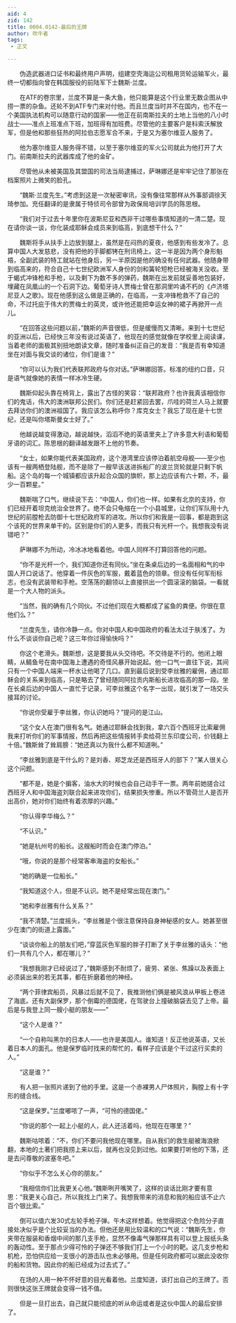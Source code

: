 ```yaml
---
aid: 4
zid: 142
title: 0004.0142-最后的王牌
author: 吹牛者
tags: 
 - 正文

---
```




　　伪造武器进口证书和最终用户声明，组建空壳海运公司租用货轮运输军火，最终一切都指向曾在韩国服役的前陆军下士魏斯·兰度。

　　在ATF的卷宗里，兰度不算是一条大鱼，他只能算是这个行业里无数企图从中捞一票的杂鱼。还轮不到ATF专门来对付他。而且兰度当时并不在国内，也不在一个美国执法机构可以随意行动的国家——他正在前南斯拉夫的土地上当他的八小时战士——准点上班准点下班，加班得有加班费。尽管他的主要客户是科索沃解放军，但是他和那些狂热的阿拉伯志愿军合不来，于是又为塞尔维亚人服务了。

　　他为塞尔维亚人服务得不错，以至于塞尔维亚的军火公司就此为他打开了大门。前南斯拉夫的武器库成了他的金矿。

　　尽管他从未被美国及其盟国的司法当局逮捕过，萨琳娜还是牢牢记住了那张在档案照片上微笑的脸孔。

　　“魏斯·兰度先生。”考虑到这是一次秘密审讯，没有像往常那样从外事部调徐天琦参加。充任翻译的是隶属于特侦司令部曾为政保局培训学员的陈思根。

　　“我们对于过去十年里你在波斯尼亚和西非干过哪些事情知道的一清二楚。现在请你谈一谈，你化装成耶稣会成员来到临高，到底想干什么？”

　　魏斯将手从扶手上边放到腿上，虽然是在闷热的夏夜，他感到有些发冷了。总算中国人大发慈悲，没有把他的手脚都铐在刑讯椅上。这一半是因为两个身形魁梧，全副武装的特工就站在他身后，另一半原因是他的确没有任何武器。他随身带到临高来的，符合自己十七世纪欧洲军人身份的剑和簧轮短枪已经被海关没收。至于蝎式冲锋枪和手枪，以及剩下为数不多的弹药，魏斯在出发前就妥善地包装好，埋藏在凤凰山的一个石洞下边。葡萄牙诗人贾梅士曾在那洞里吟诵不朽的《卢济塔尼亚人之歌》。现在他感到这么做是正确的，在临高，一支冲锋枪救不了自己的命，不过托庇于伟大的贾梅士的英灵，或许他还能把幸运女神的裙子再掀开一点儿。

　　“在回答这些问题以前，”魏斯的声音很低，但是缓慢而又清晰。来到十七世纪的亚洲以后，已经快三年没有说过英语了，他现在的感觉就像在学校里上阅读课，当着老师的面极其别扭地朗读文章，随时准备纠正自己的发音：“我是否有幸知道坐在对面与我交谈的诸位，你们是谁？”

　　“你可以认为我们代表联邦政府与你对话。”萨琳娜回答。标准的纽约口音，只是语气就像她的表情一样冰冷生硬。

　　魏斯仰起头靠在椅背上，露出了古怪的笑容：“联邦政府？也许我真该相信你们的鬼话，伟大的澳洲联邦公民们。你们还是赶紧回去罢，爪哇的荷兰人马上就要去拜访你们的澳洲祖国了。我应该怎么称呼你？库克女士？我忘了现在是十七世纪，还是叫你塔斯曼女士好了。”

　　他越说越变得激动，越说越快，滔滔不绝的英语里夹上了许多意大利语和葡萄牙语的词汇。陈思根的翻译越发跟不上他的节奏。

　　“女士，如果你能代表美国政府，这个港湾里应该停泊着航空母舰——至少也该有一艘两栖登陆舰，而不是除了一艘早该送进拆船厂的波兰货轮就是只剩下帆船。这个岛的每一个城镇都应该升起合众国的旗帜，那上边应该有六十颗，不，最少一百颗星。”

　　魏斯喘了口气，继续说下去：“中国人，你们也一样。如果有北京的支持，你们已经开着坦克统治全世界了。绝不会只龟缩在一个小县城里，让你们军队用十九世纪的前膛枪去防御十七世纪政府军的进攻。所以你们和我是一回事，都是跑到这个该死的世界来单干的。区别是你们的人更多，而我只有光杆一个。我想我没有说错吧？”

　　萨琳娜不为所动，冷冰冰地看着他。中国人同样不打算回答他的问题。

　　“你不是光杆一个，我们知道你还有同伙。”坐在条桌后边的一名面相和气的中国人开口说话了。他穿着一件灰色的军服，戴着蓝色的领章。但没有任何军衔标志，也没有武装带和手枪。空荡荡的翻领以上直接拱出一个圆滚滚的脑袋。一看就是一个大人物的派头。

　　“当然，我的确有几个同伙。不过他们现在大概都成了鲨鱼的粪便。你很在意他们么？”

　　“兰度先生，请你冷静一点。你对中国人和中国政府的看法太过于肤浅了。为什么不谈谈你自己呢？这三年你过得愉快吗？”

　　你这个老滑头。魏斯想，这是要我从头交待吧。不交待是不行的。他闭上眼睛，从鲭鱼号在南中国海上遭遇的奇怪风暴开始说起。他一口气一直往下说，其间只有一个中国人端来一杯水让他喝了几口。直到最后说到受李丝雅的雇佣，通过耶稣会的关系来到临高，只是略去了曾经随同阿拉贡内斯船长进攻临高的那一段。坐在长桌后边的中国人一直忙于记录，可李丝雅这个名字一出现，就引发了一场交头接耳的讨论。

　　“你说你受雇于李丝雅，你认识她吗？”提问的是江山。

　　“这个女人在澳门很有名气。她通过耶稣会找到我，拿六百个西班牙比索雇佣我来打听你们的军事情报，然后再把这些情报转手卖给荷兰东印度公司，价钱翻上十倍。”魏斯耸了耸肩膀：“她还真以为我什么都不知道咧。”

　　“李丝雅到底是干什么的？是刘香、郑芝龙还是西班牙人的部下？”某人很关心这个问题。

　　“都不是，她是个掮客，油水大的时候也会自己动手干一票。两年前她搓合过西班牙人和中国海盗刘联合起来进攻你们，结果损失惨重。所以不管荷兰人是否开出高价，她对你们始终有着浓厚的兴趣。”

　　“你认得李华梅么？”

　　“不认识。”

　　“她是杭州号的船长。这艘船时而会在澳门停泊。”

　　“哦，你说的是那个经常客串海盗的女船长。”

　　“她的确是一位船长。”

　　“我知道这个人，但是不认识。她不是经常出现在澳门。”

　　“她和李丝雅有什么关系？”

　　“我不清楚。”兰度摇头，“李丝雅是个很注意保持自身神秘感的女人。她甚至很少在澳门的街道上露面。”

　　“谈谈你船上的朋友们吧，”穿蓝灰色军服的胖子打断了关于李丝雅的话头：“他们一共有几个人，都在哪儿？”

　　“我想我刚才已经说过了，”魏斯感到不耐烦了，疲劳、紧张、焦躁以及表面上必须装出来的若无其事，都在折磨着他的神经。

　　“两个菲律宾船员，风暴过后就不见了，我推测他们俩是被风浪从甲板上卷进了海底。还有大副保罗，那个倒霉的德国佬，在驾驶台上撞破脑袋去见了上帝。最后是与我登上同一艘小艇的朋友——”

　　“这个人是谁？”

　　“一个自称叫黑尔的日本人——也许是美国人。谁知道！反正他说英语，又长着日本人的面孔。他是保罗临时找来的帮忙的，看样子应该是个干过这行买卖的人。”

　　“这是谁？”

　　有人把一张照片递到了他的手里。这是一个赤裸男人尸体照片，胸膛上有十字形的缝合线。

　　“这是保罗。”兰度嘟哝了一声，“可怜的德国佬。”

　　“你说的那个一起上小艇的人，此人还活着吗，他现在在哪里？”

　　魏斯咕哝着：“不，你们不要问我他现在哪里。自从我们的救生艇被海浪掀翻，本地的土著们把我捞上来以后，就再也没见到过他。如果要打听他的下落，还是去问尊敬的波塞冬吧。”

　　“你似乎不怎么关心你的朋友。”

　　“我相信你们比我更关心他。”魏斯咧开嘴笑了，这样的谈话比刚才要有意思：“我更关心自己，所以我找上门来了。我想我带来的消息和我的船应该不止六百个银比索。”

　　倒可以值六发30式左轮手枪子弹。午木这样想着。他觉得把这个危险分子直接处决似乎是个比较妥当的办法。但他还是用比较温和的口气说：“魏斯先生，你夹带在服装和香烟中间的那几支手枪，显然不像毒气弹那样具有可以登上报纸头条的轰动性。至于那点少得可怜的子弹还不够我们打上一个小时的靶。这几支步枪和机枪，恐怕供应给一支很小的游击队也未必够用。但是任何政府都可以据此没收你的船和货物。因此你的船已经成为过去式了。”

　　在场的人用一种不怀好意的目光看着他。兰度知道，该打出自己的王牌了。否则很快这张王牌就会变得一钱不值。

　　但是一旦打出去，自己就只能彻底的听从命运或者是这伙中国人的最后安排了。



